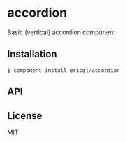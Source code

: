
# accordion

  Basic (vertical) accordion component

## Installation

    $ component install ericgj/accordion

## API

   

## License

  MIT
